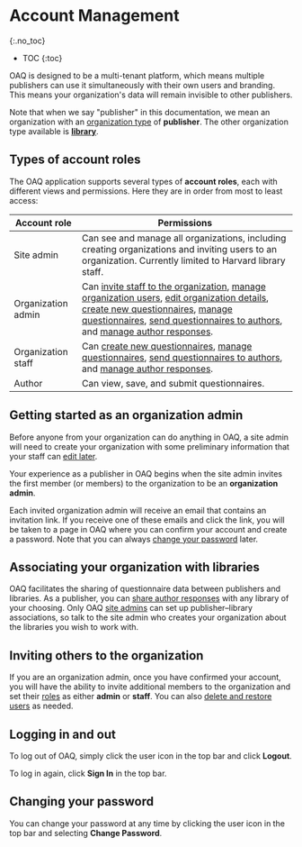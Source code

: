 # Account Management
{:.no_toc}

- TOC
{:toc}

OAQ is designed to be a multi-tenant platform, which means multiple publishers can use it simultaneously with their own users and branding. This means your organization's data will remain invisible to other publishers.

Note that when we say "publisher" in this documentation, we mean an organization with an [organization type](organizations) of **publisher**. The other organization type available is [**library**](https://oaq-docs.github.io/library-workflow).

## Types of account roles

The OAQ application supports several types of **account roles**, each with different views and permissions. Here they are in order from most to least access:

| Account role | Permissions |
|--|--|
|Site admin| Can see and manage all organizations, including creating organizations and inviting users to an organization. Currently limited to Harvard library staff. |
|Organization admin | Can [invite staff to the organization](#inviting-others-to-the-organization), [manage organization users](organizations#managing-organization-users), [edit organization details](organizations#editing-organization-details), [create new questionnaires](questionnaires#creating-a-new-questionnaire), [manage questionnaires](questionnaires#actions-you-can-perform-on-a-questionnaire), [send questionnaires to authors](questionnaires#sending-a-questionnaire-to-an-author), and [manage author responses](questionnaires#managing-author-responses). |
|Organization staff | Can [create new questionnaires](questionnaires#creating-a-new-questionnaire), [manage questionnaires](questionnaires#actions-you-can-perform-on-a-questionnaire), [send questionnaires to authors](questionnaires#sending-a-questionnaire-to-an-author), and [manage author responses](questionnaires#managing-author-responses). |
|Author | Can view, save, and submit questionnaires. |

## Getting started as an organization admin

Before anyone from your organization can do anything in OAQ, a site admin will need to create your organization with some preliminary information that your staff can [edit later](organizations#editing-organization-details).

Your experience as a publisher in OAQ begins when the site admin invites the first member (or members) to the organization to be an  **organization admin**.

Each invited organization admin will receive an email that contains an invitation link. If you receive one of these emails and click the link, you will be taken to a page in OAQ where you can confirm your account and create a password. Note that you can always [change your password](account_management#changing-your-password) later.

## Associating your organization with libraries

OAQ facilitates the sharing of questionnaire data between publishers and libraries. As a publisher, you can [share author responses](questionnaires#accepting-a-response) with any library of your choosing. Only OAQ [site admins](#types-of-account-roles) can set up publisher–library associations, so talk to the site admin who creates your organization about the libraries you wish to work with.

## Inviting others to the organization

If you are an organization admin, once you have confirmed your account, you will have the ability to invite additional members to the organization and set their [roles](#types-of-account-roles) as either **admin** or **staff**. You can also [delete and restore users](organizations#managing-organization-users) as needed.

## Logging in and out

To log out of OAQ, simply click the user icon in the top bar and click **Logout**.

To log in again, click **Sign In** in the top bar.

## Changing your password

You can change your password at any time by clicking the user icon in the top bar and selecting **Change Password**.

